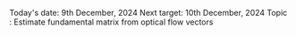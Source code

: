 
Today's date: 9th December, 2024
Next target: 10th December, 2024
Topic : Estimate fundamental matrix from optical flow vectors

